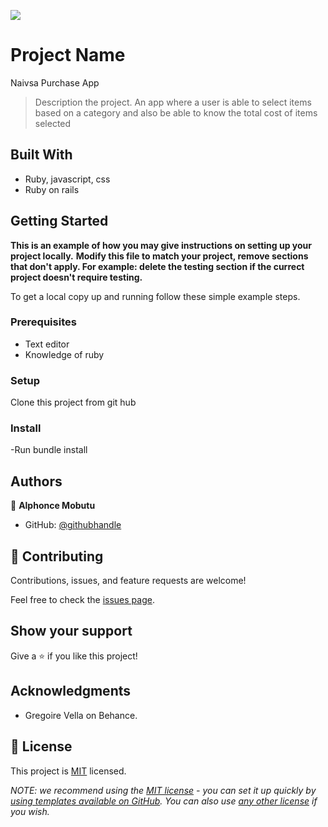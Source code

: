 ![](https://img.shields.io/badge/Microverse-blueviolet)

# Project Name
Naivsa Purchase App

> Description the project.
An app where a user is able to select items based on a category and also be able to know the total cost of items selected


## Built With

- Ruby, javascript, css
- Ruby on rails



## Getting Started

**This is an example of how you may give instructions on setting up your project locally.**
**Modify this file to match your project, remove sections that don't apply. For example: delete the testing section if the currect project doesn't require testing.**


To get a local copy up and running follow these simple example steps.

### Prerequisites
- Text editor
- Knowledge of ruby

### Setup
Clone this project from git hub

### Install
-Run bundle install





## Authors

👤 **Alphonce Mobutu**

- GitHub: [@githubhandle](https://github.com/tingamapuro04)


## 🤝 Contributing

Contributions, issues, and feature requests are welcome!

Feel free to check the [issues page](../../issues/).

## Show your support

Give a ⭐️ if you like this project!

## Acknowledgments

- Gregoire Vella on Behance.


## 📝 License

This project is [MIT](./LICENSE) licensed.

_NOTE: we recommend using the [MIT license](https://choosealicense.com/licenses/mit/) - you can set it up quickly by [using templates available on GitHub](https://docs.github.com/en/communities/setting-up-your-project-for-healthy-contributions/adding-a-license-to-a-repository). You can also use [any other license](https://choosealicense.com/licenses/) if you wish._

